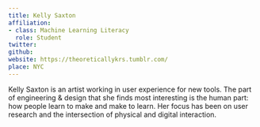 ```yaml
---
title: Kelly Saxton
affiliation:
- class: Machine Learning Literacy
  role: Student
twitter: 
github: 
website: https://theoreticallykrs.tumblr.com/
place: NYC
---
```

Kelly Saxton is an artist working in user experience for new tools. The part of engineering & design that she finds most interesting is the human part: how people learn to make and make to learn. Her focus has been on user research and the intersection of physical and digital interaction.